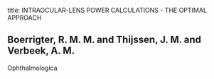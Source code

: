 title: INTRAOCULAR-LENS POWER CALCULATIONS - THE OPTIMAL APPROACH

## Boerrigter, R. M. M. and Thijssen, J. M. and Verbeek, A. M.
Ophthalmologica

